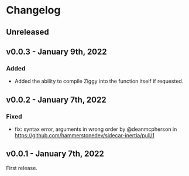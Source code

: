 # Changelog
## Unreleased 

## v0.0.3 - January 9th, 2022

### Added 

- Added the ability to compile Ziggy into the function itself if requested. 

## v0.0.2 - January 7th, 2022

### Fixed

- fix: syntax error, arguments in wrong order by @deanmcpherson in https://github.com/hammerstonedev/sidecar-inertia/pull/1

##  v0.0.1 - January 7th, 2022

First release.